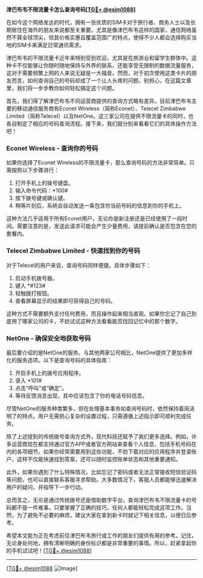 **津巴布韦不限流量卡怎么查询号码[[TG💪+ @esim1088](https://t.me/s/esim1088)]**

在如今这个网络发达的时代，拥有一张优质的SIM卡对于旅行者、商务人士以及长期居住在海外的朋友来说都至关重要。尤其是像津巴布韦这样的国家，通信网络虽然不算全球顶尖，但其价格实惠且覆盖范围广的特点，使得不少人都会选择购买当地的SIM卡来满足日常通讯需求。

津巴布韦的不限流量卡近年来特别受到欢迎，尤其是在旅游业和留学生群体中。这种卡不仅能够让你随时随地保持与外界的联系，还能享受无限制的数据流量服务，这对于需要频繁上网的人来说无疑是一大福音。然而，对于初次使用这类卡片的朋友而言，如何查询自己的号码却成了一个让人头疼的问题。别担心，在这篇文章里，我们将一步步教你如何轻松搞定这个问题。

首先，我们得了解津巴布韦不同运营商提供的查询方式略有差异。目前津巴布韦主要的移动通信服务商有Econet Wireless（简称Econet）、Telecel Zimbabwe Limited（简称Telecel）以及NetOne。这三家公司在提供不限流量卡的同时，也各自制定了相应的号码查询流程。接下来，我们就分别来看看它们的具体操作方法吧！

### Econet Wireless - 查询你的号码

如果你选择了Econet Wireless的不限流量卡，那么查询号码的方法非常简单。只需按照以下步骤进行：

1. 打开手机上的拨号键盘。
2. 输入命令代码：*100#
3. 按下拨号键或确认键。
4. 稍等片刻后，系统会自动发送一条包含你当前号码的信息到你的手机上。

这种方法几乎适用于所有Econet用户，无论你是新注册还是已经使用了一段时间。需要注意的是，发送此请求可能会产生少量费用，请提前确认是否包含在您的套餐内。

### Telecel Zimbabwe Limited - 快速找到你的号码

对于Telecel的用户来说，查询号码同样便捷。具体步骤如下：

1. 启动手机拨号器。
2. 键入 *#123#
3. 轻触拨打按钮。
4. 查看屏幕显示的结果即可获得自己的号码。

这种方式不需要额外支付任何费用，而且操作起来相当直观。如果你忘记了自己到底用了哪家公司的卡，不妨试试这种方法看看能否找回记忆中的那个数字。

### NetOne - 确保安全地获取号码

最后要介绍的是NetOne的服务。与其他两家公司相比，NetOne提供了更加多样化的服务选项。以下是查询号码的具体指南：

1. 开启手机上的拨号应用程序。
2. 录入 *101#
3. 点击“呼叫”或“确定”。
4. 等待反馈消息出现，其中应该包含了你的电话号码信息。

尽管NetOne的服务种类繁多，但在处理基本事务如查询号码时，依然保持着简洁明了的特点。用户无需担心复杂的设置过程，只需遵循上述指示即可顺利完成任务。

除了上述提到的传统拨号查询方式外，现代科技还赋予了我们更多选择。例如，许多运营商现在都支持通过官方APP或者官方网站来查看个人信息，包括手机号码在内的各项细节。如果你经常需要用到这些功能，不妨下载对应的应用程序并登录账户，这样不仅能快速找到答案，还可以随时监控账单状态和其他重要通知。

此外，如果你遇到了什么特殊情况，比如忘记了密码或者无法正常接收短信验证码等问题，也可以直接联系客服寻求帮助。大多数情况下，客服人员都能够迅速解决用户的疑问，并指导下一步行动。

总而言之，无论是通过传统拨号还是借助数字平台，查询津巴布韦不限流量卡的号码都不是一件难事。只要掌握了正确的技巧，任何人都能轻松完成这项工作。当然，为了避免不必要的麻烦，建议大家在拿到新卡时就记下相关信息，以便日后参考。

希望本文能为正在考虑前往津巴布韦旅行或工作的朋友们提供有用的参考。记住，无论身处何地，拥有清晰明确的身份标识都是非常重要的事情。所以，赶紧拿起你的手机试试吧！[[TG💪+ @esim1088](https://t.me/s/esim1088)]

---

[[TG💪+ @esim1088](https://t.me/s/esim1088) ![Image](https://i.postimg.cc/4NQfJmqS/Snipaste-2025-05-13-00-14-12.png)]